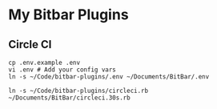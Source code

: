 # My Bitbar Plugins

## Circle CI
```
cp .env.example .env
vi .env # Add your config vars
ln -s ~/Code/bitbar-plugins/.env ~/Documents/BitBar/.env
```

```
ln -s ~/Code/bitbar-plugins/circleci.rb ~/Documents/BitBar/circleci.30s.rb
```
